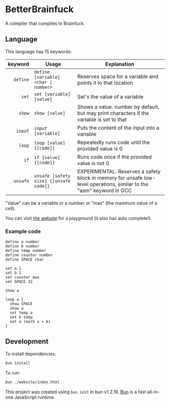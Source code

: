 # BetterBrainfuck

A compiler that compiles to Brainfuck.

## Language

This language has 15 keywords:

|  keyword | Usage                                  | Explanation                                                                                                          |
| -------: | -------------------------------------- | -------------------------------------------------------------------------------------------------------------------- |
| `define` | `define [variable] <char \| number>`   | Reserves space for a variable and points it to that location                                                         |
|    `set` | `set [variable] [value]`               | Set's the value of a variable                                                                                        |
|   `show` | `show [value]`                         | Shows a value. number by default, but may print characters if the variable is set to that                            |
|  `input` | `input [variable]`                     | Puts the content of the input into a variable                                                                        |
|   `loop` | `loop [value] {[code]}`                | Repeatedly runs code until the provided value is 0                                                                   |
|     `if` | `if [value] {[code]}`                  | Runs code once if the provided value is not 0                                                                        |
| `unsafe` | `unsafe [safety size] {[unsafe code]}` | EXPERIMENTAL: Reserves a safety block in memory for unsafe low-level operations, similar to the "asm" keyword in GCC |

"Value" can be a variable or a number or "max" (the maximum value of a cell).

You can visit [the website](https://caviejohnsonhere.github.io/BBF/) for a playground (it also has auto complete!).

### Example code

```bbf
define a number
define b number
define temp number
define counter number
define SPACE char

set a 1
set b 1
set counter max
set SPACE 32

show a

loop a {
  show SPACE
  show a
  set temp a
  set b temp
  set a (math a + b)
}
```

## Development

To install dependencies:

```bash
bun install
```

To run:

```bash
bun ./website/index.html
```

This project was created using `bun init` in bun v1.2.19. [Bun](https://bun.com) is a fast all-in-one JavaScript runtime.
